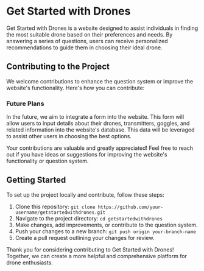 # Get Started with Drones

Get Started with Drones is a website designed to assist individuals in finding the most suitable drone based on their preferences and needs. By answering a series of questions, users can receive personalized recommendations to guide them in choosing their ideal drone.

## Contributing to the Project

We welcome contributions to enhance the question system or improve the website's functionality. Here's how you can contribute:

### Future Plans
In the future, we aim to integrate a form into the website. This form will allow users to input details about their drones, transmitters, goggles, and related information into the website's database. This data will be leveraged to assist other users in choosing the best options.

Your contributions are valuable and greatly appreciated! Feel free to reach out if you have ideas or suggestions for improving the website's functionality or question system.

## Getting Started

To set up the project locally and contribute, follow these steps:

1. Clone this repository: `git clone https://github.com/your-username/getstartedwithdrones.git`
2. Navigate to the project directory: `cd getstartedwithdrones`
3. Make changes, add improvements, or contribute to the question system.
4. Push your changes to a new branch: `git push origin your-branch-name`
5. Create a pull request outlining your changes for review.

Thank you for considering contributing to Get Started with Drones! Together, we can create a more helpful and comprehensive platform for drone enthusiasts.
